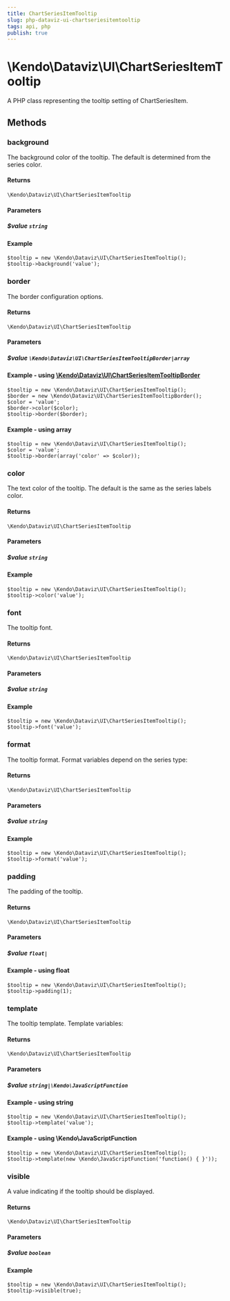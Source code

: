 ```yaml
---
title: ChartSeriesItemTooltip
slug: php-dataviz-ui-chartseriesitemtooltip
tags: api, php
publish: true
---
```


# \Kendo\Dataviz\UI\ChartSeriesItemTooltip

A PHP class representing the tooltip setting of ChartSeriesItem.


## Methods

### background
The background color of the tooltip. The default is determined from the series color.

#### Returns
`\Kendo\Dataviz\UI\ChartSeriesItemTooltip`

#### Parameters

##### $value `string`



#### Example 
    $tooltip = new \Kendo\Dataviz\UI\ChartSeriesItemTooltip();
    $tooltip->background('value');

### border

The border configuration options.

#### Returns
`\Kendo\Dataviz\UI\ChartSeriesItemTooltip`

#### Parameters

##### $value `\Kendo\Dataviz\UI\ChartSeriesItemTooltipBorder|array`


#### Example - using [\Kendo\Dataviz\UI\ChartSeriesItemTooltipBorder](/api/wrappers/php/kendo/dataviz/ui/chartseriesitemtooltipborder)

    $tooltip = new \Kendo\Dataviz\UI\ChartSeriesItemTooltip();
    $border = new \Kendo\Dataviz\UI\ChartSeriesItemTooltipBorder();
    $color = 'value';
    $border->color($color);
    $tooltip->border($border);

#### Example - using array

    $tooltip = new \Kendo\Dataviz\UI\ChartSeriesItemTooltip();
    $color = 'value';
    $tooltip->border(array('color' => $color));

### color
The text color of the tooltip. The default is the same as the series labels color.

#### Returns
`\Kendo\Dataviz\UI\ChartSeriesItemTooltip`

#### Parameters

##### $value `string`



#### Example 
    $tooltip = new \Kendo\Dataviz\UI\ChartSeriesItemTooltip();
    $tooltip->color('value');

### font
The tooltip font.

#### Returns
`\Kendo\Dataviz\UI\ChartSeriesItemTooltip`

#### Parameters

##### $value `string`



#### Example 
    $tooltip = new \Kendo\Dataviz\UI\ChartSeriesItemTooltip();
    $tooltip->font('value');

### format
The tooltip format. Format variables depend on the series type:

#### Returns
`\Kendo\Dataviz\UI\ChartSeriesItemTooltip`

#### Parameters

##### $value `string`



#### Example 
    $tooltip = new \Kendo\Dataviz\UI\ChartSeriesItemTooltip();
    $tooltip->format('value');

### padding
The padding of the tooltip.

#### Returns
`\Kendo\Dataviz\UI\ChartSeriesItemTooltip`

#### Parameters

##### $value `float|`



#### Example  - using float
    $tooltip = new \Kendo\Dataviz\UI\ChartSeriesItemTooltip();
    $tooltip->padding(1);

### template
The tooltip template.
Template variables:

#### Returns
`\Kendo\Dataviz\UI\ChartSeriesItemTooltip`

#### Parameters

##### $value `string|\Kendo\JavaScriptFunction`



#### Example  - using string
    $tooltip = new \Kendo\Dataviz\UI\ChartSeriesItemTooltip();
    $tooltip->template('value');

#### Example  - using \Kendo\JavaScriptFunction
    $tooltip = new \Kendo\Dataviz\UI\ChartSeriesItemTooltip();
    $tooltip->template(new \Kendo\JavaScriptFunction('function() { }'));

### visible
A value indicating if the tooltip should be displayed.

#### Returns
`\Kendo\Dataviz\UI\ChartSeriesItemTooltip`

#### Parameters

##### $value `boolean`



#### Example 
    $tooltip = new \Kendo\Dataviz\UI\ChartSeriesItemTooltip();
    $tooltip->visible(true);

